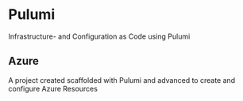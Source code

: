 # Pulumi

Infrastructure- and Configuration as Code using Pulumi

## Azure

A project created scaffolded with Pulumi and advanced to create and configure Azure Resources
